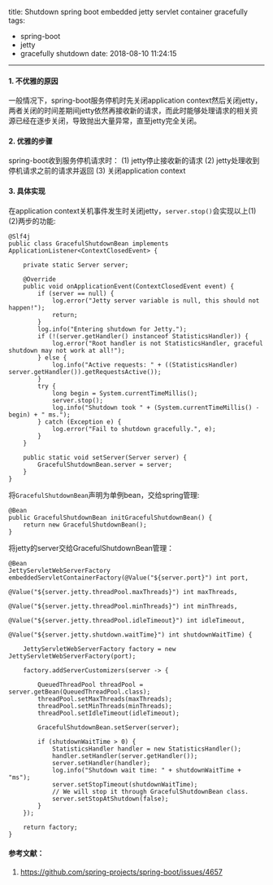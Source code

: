 title: Shutdown spring boot embedded jetty servlet container gracefully
tags:
  - spring-boot
  - jetty
  - gracefully shutdown
date: 2018-08-10 11:24:15
---

#### 1. 不优雅的原因
一般情况下，spring-boot服务停机时先关闭application context然后关闭jetty，两者关闭的时间差期间jetty依然再接收新的请求，而此时能够处理请求的相关资源已经在逐步关闭，导致抛出大量异常，直至jetty完全关闭。
#### 2. 优雅的步骤
spring-boot收到服务停机请求时：
(1) jetty停止接收新的请求
(2) jetty处理收到停机请求之前的请求并返回
(3) 关闭application context
#### 3. 具体实现
在application context关机事件发生时关闭jetty，`server.stop()`会实现以上(1)(2)两步的功能:
```
@Slf4j
public class GracefulShutdownBean implements ApplicationListener<ContextClosedEvent> {
 
    private static Server server;
 
    @Override
    public void onApplicationEvent(ContextClosedEvent event) {
        if (server == null) {
            log.error("Jetty server variable is null, this should not happen!");
            return;
        }
        log.info("Entering shutdown for Jetty.");
        if (!(server.getHandler() instanceof StatisticsHandler)) {
            log.error("Root handler is not StatisticsHandler, graceful shutdown may not work at all!");
        } else {
            log.info("Active requests: " + ((StatisticsHandler) server.getHandler()).getRequestsActive());
        }
        try {
            long begin = System.currentTimeMillis();
            server.stop();
            log.info("Shutdown took " + (System.currentTimeMillis() - begin) + " ms.");
        } catch (Exception e) {
            log.error("Fail to shutdown gracefully.", e);
        }
    }
 
    public static void setServer(Server server) {
        GracefulShutdownBean.server = server;
    }
}
```

将`GracefulShutdownBean`声明为单例bean，交给spring管理:
```
@Bean
public GracefulShutdownBean initGracefulShutdownBean() {
    return new GracefulShutdownBean();
}
```

将jetty的server交给GracefulShutdownBean管理：
```
@Bean
JettyServletWebServerFactory embeddedServletContainerFactory(@Value("${server.port}") int port,
                                                             @Value("${server.jetty.threadPool.maxThreads}") int maxThreads,
                                                             @Value("${server.jetty.threadPool.minThreads}") int minThreads,
                                                             @Value("${server.jetty.threadPool.idleTimeout}") int idleTimeout,
                                                             @Value("${server.jetty.shutdown.waitTime}") int shutdownWaitTime) {

    JettyServletWebServerFactory factory = new JettyServletWebServerFactory(port);

    factory.addServerCustomizers(server -> {

        QueuedThreadPool threadPool = server.getBean(QueuedThreadPool.class);
        threadPool.setMaxThreads(maxThreads);
        threadPool.setMinThreads(minThreads);
        threadPool.setIdleTimeout(idleTimeout);

        GracefulShutdownBean.setServer(server);

        if (shutdownWaitTime > 0) {
            StatisticsHandler handler = new StatisticsHandler();
            handler.setHandler(server.getHandler());
            server.setHandler(handler);
            log.info("Shutdown wait time: " + shutdownWaitTime + "ms");
            server.setStopTimeout(shutdownWaitTime);
            // We will stop it through GracefulShutdownBean class.
            server.setStopAtShutdown(false);
        }
    });

    return factory;
}
```

#### 参考文献：
1. https://github.com/spring-projects/spring-boot/issues/4657
